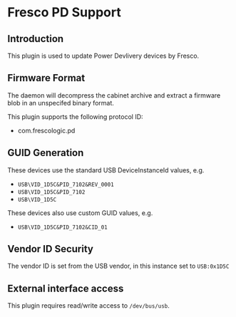 Fresco PD Support
=================

Introduction
------------

This plugin is used to update Power Devlivery devices by Fresco.

Firmware Format
---------------

The daemon will decompress the cabinet archive and extract a firmware blob in
an unspecifed binary format.

This plugin supports the following protocol ID:

 * com.frescologic.pd

GUID Generation
---------------

These devices use the standard USB DeviceInstanceId values, e.g.

 * `USB\VID_1D5C&PID_7102&REV_0001`
 * `USB\VID_1D5C&PID_7102`
 * `USB\VID_1D5C`

These devices also use custom GUID values, e.g.

 * `USB\VID_1D5C&PID_7102&CID_01`

Vendor ID Security
------------------

The vendor ID is set from the USB vendor, in this instance set to `USB:0x1D5C`

External interface access
-------------------------
This plugin requires read/write access to `/dev/bus/usb`.
